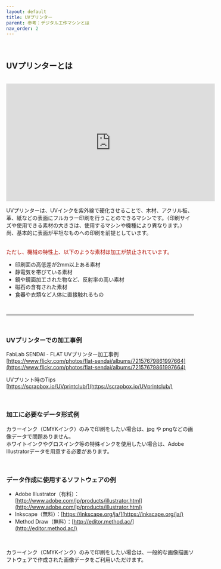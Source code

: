 ```yaml
---
layout: default
title: UVプリンター
parent: 参考：デジタル工作マシンとは
nav_order: 2
---
```


<br>

## UVプリンターとは
<br>

<iframe width="560" height="315" src="https://www.youtube.com/embed/okewfOadhAE" title="YouTube video player" frameborder="0" allow="accelerometer; autoplay; clipboard-write; encrypted-media; gyroscope; picture-in-picture" allowfullscreen></iframe>

<br>

UVプリンターは、UVインクを紫外線で硬化させることで、木材、アクリル板、革、紙などの表面にフルカラー印刷を行うことのできるマシンです。（印刷サイズや使用できる素材の大きさは、使用するマシンや機種により異なります。）尚、基本的に表面が平坦なものへの印刷を前提としています。
<br>
<br>

<span style="color: #B00E02">
ただし、機械の特性上、以下のような素材は加工が禁止されています。<br>
</span>

* 印刷面の高低差が2mm以上ある素材
* 静電気を帯びている素材
* 鏡や鏡面加工された物など、反射率の高い素材
* 磁石の含有された素材
* 食器や衣類など人体に直接触れるもの

<br>

---

<br>

### **UVプリンターでの加工事例**

FabLab SENDAI - FLAT UVプリンター加工事例<br>
[https://www.flickr.com/photos/flat-sendai/albums/72157679861997664](https://www.flickr.com/photos/flat-sendai/albums/72157679861997664)<br>

UVプリント時のTips<br>
[https://scrapbox.io/UVprintclub/](https://scrapbox.io/UVprintclub/)


<br>

### **加工に必要なデータ形式例**

カラーインク（CMYKインク）のみで印刷をしたい場合は、jpg や pngなどの画像データで問題ありません。<br>
ホワイトインクやグロスインク等の特殊インクを使用したい場合は、Adobe Illustratorデータを用意する必要があります。<br>

<br>

### **データ作成に使用するソフトウェアの例**

* Adobe Illustrator（有料）：[http://www.adobe.com/jp/products/illustrator.html](http://www.adobe.com/jp/products/illustrator.html)
* Inkscape（無料）：[https://inkscape.org/ja/](https://inkscape.org/ja/)
* Method Draw（無料）：[http://editor.method.ac/](http://editor.method.ac/)

<br>

カラーインク（CMYKインク）のみで印刷をしたい場合は、一般的な画像描画ソフトウェアで作成された画像データをご利用いただけます。

<br>
<br>
<br>
